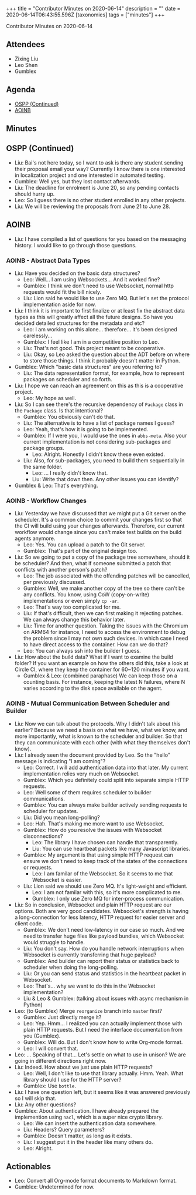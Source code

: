 +++
title = "Contributor Minutes on 2020-06-14"
description = ""
date = 2020-06-14T06:43:55.596Z
[taxonomies]
tags = ["minutes"]
+++

Contributor Minutes on 2020-06-14

Attendees
---------
- Zixing Liu
- Leo Shen
- Gumblex

Agenda
------
- [OSPP (Continued)](#ospp-continued)
- [AOINB](#aoinb)

Minutes
-------

## OSPP (Continued)

- Liu: Bai's not here today, so I want to ask is there any student sending their proposal email your way? Currently I know there is one interested in localization project and one interested in automated testing.
- Gumblex: Well yes, but they lost contact afterwards.
- Liu: The deadline for enrolment is June 20, so any pending contacts should hurry up.
- Leo: So I guess there is no other student enrolled in any other projects.
- Liu: We will be reviewing the proposals from June 21 to June 28.

## AOINB

- Liu: I have compiled a list of questions for you based on the messaging history. I would like to go through those questions.

### AOINB - Abstract Data Types

- Liu: Have you decided on the basic data structures?
    - Leo: Well... I am using Websockets... And it worked fine?
    - Gumblex: I think we don't need to use Websocket, normal http requests would fit the bill nicely.
    - Liu: Lion said he would like to use Zero MQ. But let's set the protocol implementation aside for now.
- Liu: I think it is important to first finalize or at least fix the abstract data types as this will greatly affect all the future designs. So have you decided detailed structures for the metadata and etc?
    - Leo: I am working on this alone... therefore... it's been designed carelessly...
    - Gumblex: I feel like I am in a competitive position to Leo.
    - Liu: That's not good. This project meant to be cooperative.
    - Liu: Okay, so Leo asked the question about the ADT before on where to store those things. I think it probably doesn't matter in Python.
- Gumblex: Which "basic data structures" are you referring to?
    - Liu: The data representation format, for example, how to represent packages on scheduler and so forth.
- Liu: I hope we can reach an agreement on this as this is a cooperative project.
    - Leo: My hope as well.
- Liu: So I can see there's the recursive dependency of `Package` class in the `Package` class. Is that intentional?
    - Gumblex: You obviously can't do that.
    - Liu: The alternative is to have a list of package names I guess?
    - Leo: Yeah, that's how it is going to be implemented.
    - Gumblex: If I were you, I would use the ones in `abbs-meta`. Also your current implementation is not considering sub-packages and package groups.
        - Leo: Alright. Honestly I didn't know these even existed.
    - Liu: Also, for sub-packages, you need to build them sequentially in the same folder.
        - Leo: ... I really didn't know that.
        - Liu: Write that down then. Any other issues you can identify?
- Gumblex & Leo: That's everything.

### AOINB - Workflow Changes

- Liu: Yesterday we have discussed that we might put a Git server on the scheduler. It's a common choice to commit your changes first so that the CI will build using your changes afterwards. Therefore, our current workflow would change since you can't make test builds on the build agents anymore.
    - Leo: Yes. You can upload a patch to the Git server.
    - Gumblex: That's part of the original design too.
- Liu: So we going to put a copy of the package tree somewhere, should it be scheduler? And then, what if someone submitted a patch that conflicts with another person's patch?
    - Leo: The job associated with the offending patches will be cancelled, per previously discussed.
    - Gumblex: Well, we make another copy of the tree so there can't be any conflicts. You know, using CoW (copy-on-write) implementations or even simply `cp -ar`.
    - Leo: That's way too complicated for me.
    - Liu: If that's difficult, then we can first making it rejecting patches. We can always change this behavior later.
    - Liu: Time for another question. Taking the issues with the Chromium on ARM64 for instance, I need to access the environment to debug the problem since I may not own such devices. In which case I need to have direct access to the container. How can we do that?
    - Leo: You can always ssh into the builder I guess.
- Liu: How about the build data? What if I want to examine the build folder? If you want an example on how the others did this, take a look at Circle CI, where they keep the container for 60~120 minutes if you want.
    - Gumblex & Leo: (combined paraphase) We can keep those on a counting basis. For instance, keeping the latest N failures, where N varies according to the disk space available on the agent.

### AOINB - Mutual Communication Between Scheduler and Builder

- Liu: Now we can talk about the protocols. Why I didn't talk about this earlier? Because we need a basis on what we have, what we know, and more importantly, what is known to the scheduler and builder. So that they can communicate with each other (with what they themselves don't know).
- Liu: I already seen the document provided by Leo. So the "hello" message is indicating "I am coming"?
    - Leo: Correct. I will add authentication data into that later. My current implementation relies very much on Websocket.
    - Gumblex: Which you definitely could split into separate simple HTTP requests.
    - Leo: Well some of them requires scheduler to builder communications.
    - Gumblex: You can always make builder actively sending requests to scheduler for updates.
    - Liu: Did you mean long-polling?
    - Leo: Hah. That's making me more want to use Websocket.
    - Gumblex: How do you resolve the issues with Websocket disconnections?
        - Leo: The library I have chosen can handle that transparently.
        - Liu: You can use heartbeat packets like many Javascript libraries.
    - Gumblex: My argument is that using simple HTTP request can ensure we don't need to keep track of the states of the connections or requests.
        - Leo: I am familar of the Websocket. So it seems to me that Websocket is easier.
    - Liu: Lion said we should use Zero MQ. It's light-weight and efficient.
        - Leo: I am not familar with this, so it's more complicated to me.
        - Gumblex: I only use Zero MQ for inter-process communication.
- Liu: So in conclusion, Websocket and plain HTTP request are our options. Both are very good candidates. Websocket's strength is having a long-connection for less latency, HTTP request for easier server and client code.
    - Gumblex: We don't need low-latency in our case so much. And we need to transfer huge files like payload bundles, which Websocket would struggle to handle.
    - Liu: You don't say. How do you handle network interruptions when Websocket is currently transferring that huge payload?
    - Gumblex: And builder can report their status or statistics back to scheduler when doing the long-polling.
    - Liu: Or you can send status and statistics in the heartbeat packet in Websocket.
    - Leo: That's... why we want to do this in the Websocket implementation?
    - Liu & Leo & Gumblex: (talking about issues with async mechanism in Python)
- Leo: (to Gumblex) Merge `reorganize` branch into `master` first?
    - Gumblex: Just directly merge it?
    - Leo: Yep. Hmm... I realized you can actually implement those with plain HTTP requests. But I need the interface documentation from you (Gumblex).
    - Gumblex: Will do. But I don't know how to write Org-mode format.
    - Leo: I will convert that.
- Leo: ... Speaking of that... Let's settle on what to use in unison? We are going in different directions right now.
- Liu: Indeed. How about we just use plain HTTP requests?
    - Leo: Well, I don't like to use that library actually. Hmm. Yeah. What library should I use for the HTTP server?
    - Gumblex: Use `bottle`.
- Liu: I have one question left, but it seems like it was answered previously so I will skip that.
- Liu: Any other questions?
- Gumblex: About authentication. I have already prepared the implemention using `nacl`, which is a super nice crypto library.
    - Leo: We can insert the authentication data somewhere.
    - Liu: Headers? Query parameters?
    - Gumblex: Doesn't matter, as long as it exists.
    - Liu: I suggest put it in the header like many others do.
    - Leo: Alright.

Actionables
-----------

- Leo: Convert all Org-mode format documents to Markdown format.
- Gumblex: Undetermined for now.
